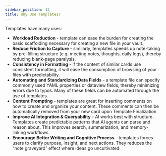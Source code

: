 ```yaml
---
sidebar_position: 12
title: Why Use Templates?
---
```

Templates have many uses:
- **Workload Reduction** - template can ease the burden for creating the basic scaffolding necessary for creating a new file in your vault. 
- **Reduce Friction to Capture** - similarly, templates speeds up note-taking by pre-filling structure (e.g. meeting notes, thoughts, daily logs), thereby reducing blank-page paralysis.
- **Consistency in Formatting** - if the content of similar cards use consistent formatting, it will ease the consumption of browsing of your files with predictability.
- **Automating and Standardizing Data Fields** - a template file can specify commonly used YAML properties or dataview fields, thereby minimizing errors due to typos. Many of these fields can be automated through the use of templates.
- **Content Prompting** - templates are great for inserting comments on how to create and organize your content. These comments can then be automatically removed from your new card upon Template Finalization.
- **Improve AI Integration & Queryability** - AI works best with structure. Templates create predictable patterns that AI agents can parse and reason about. This improves search, summarization, and memory-linking workflows.
- **Encourage Better Writing and Cognitive Process** - templates forces users to clarify purpose, insight, and next actions. They reduces the “note graveyard” effect where ideas go uncultivated

